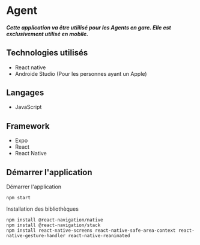 # Agent

##### Cette application va être utiilisé pour les Agents en gare. Elle est exclusivement utilisé en mobile. 

## **Technologies utilisés** 
- React native
- Androide Studio (Pour les personnes ayant un Apple)

## **Langages** 
- JavaScript

## **Framework** 
- Expo
- React
- React Native



## **Démarrer l'application**

Démarrer l'application 

```shell
npm start
```

Installation des bibliothèques 
```shell
npm install @react-navigation/native
npm install @react-navigation/stack
npm install react-native-screens react-native-safe-area-context react-native-gesture-handler react-native-reanimated

```
